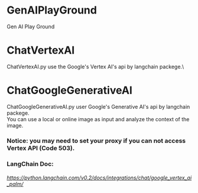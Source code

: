 # GenAIPlayGround
Gen AI Play Ground

# ChatVertexAI
ChatVertexAI.py use the Google's Vertex AI's api by langchain packege.\


# ChatGoogleGenerativeAI
ChatGoogleGenerativeAI.py user Google's Generative AI's api by langchain packege.\
You can use a local or online image as input and analyze the context of the image.

### Notice: you may need to set your proxy if you can not access Vertex API (Code 503).

### LangChain Doc:
###### https://python.langchain.com/v0.2/docs/integrations/chat/google_vertex_ai_palm/

